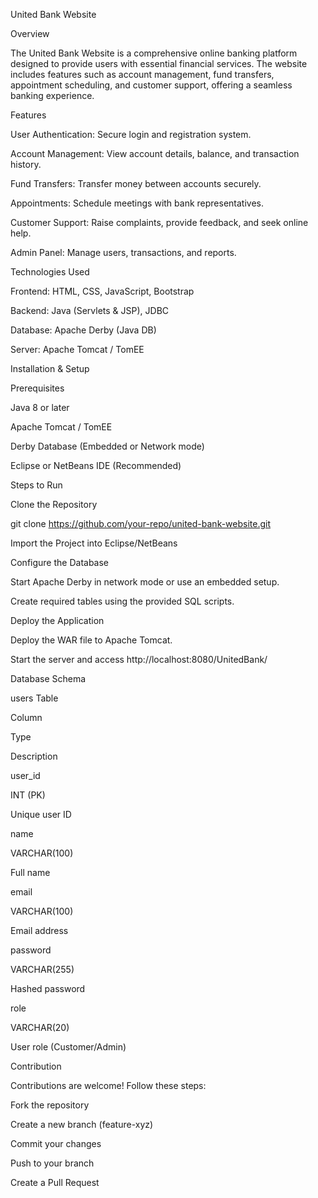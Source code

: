 United Bank Website

Overview

The United Bank Website is a comprehensive online banking platform designed to provide users with essential financial services. The website includes features such as account management, fund transfers, appointment scheduling, and customer support, offering a seamless banking experience.

Features

User Authentication: Secure login and registration system.

Account Management: View account details, balance, and transaction history.

Fund Transfers: Transfer money between accounts securely.

Appointments: Schedule meetings with bank representatives.

Customer Support: Raise complaints, provide feedback, and seek online help.

Admin Panel: Manage users, transactions, and reports.

Technologies Used

Frontend: HTML, CSS, JavaScript, Bootstrap

Backend: Java (Servlets & JSP), JDBC

Database: Apache Derby (Java DB)

Server: Apache Tomcat / TomEE

Installation & Setup

Prerequisites

Java 8 or later

Apache Tomcat / TomEE

Derby Database (Embedded or Network mode)

Eclipse or NetBeans IDE (Recommended)

Steps to Run

Clone the Repository

git clone https://github.com/your-repo/united-bank-website.git

Import the Project into Eclipse/NetBeans

Configure the Database

Start Apache Derby in network mode or use an embedded setup.

Create required tables using the provided SQL scripts.

Deploy the Application

Deploy the WAR file to Apache Tomcat.

Start the server and access http://localhost:8080/UnitedBank/

Database Schema

users Table

Column

Type

Description

user_id

INT (PK)

Unique user ID

name

VARCHAR(100)

Full name

email

VARCHAR(100)

Email address

password

VARCHAR(255)

Hashed password

role

VARCHAR(20)

User role (Customer/Admin)

Contribution

Contributions are welcome! Follow these steps:

Fork the repository

Create a new branch (feature-xyz)

Commit your changes

Push to your branch

Create a Pull Request
